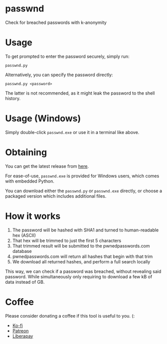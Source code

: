 # passwnd

Check for breached passwords with k-anonymity

# Usage

To get prompted to enter the password securely, simply run:

    passwnd.py

Alternatively, you can specify the password directly:

    passwnd.py <password>

The latter is not recommended, as it might leak the password to the shell history.

# Usage (Windows)

Simply double-click `passwnd.exe` or use it in a terminal like above.

# Obtaining

You can get the latest release from [here](https://github.com/sindastra/passwnd/releases/latest).

For ease-of-use, `passwnd.exe` is provided for Windows users, which comes with embedded Python.

You can download either the `passwnd.py` or `passwnd.exe` directly, or choose a packaged version which includes additional files.

# How it works

1. The password will be hashed with SHA1 and turned to human-readable hex (ASCII)
2. That hex will be trimmed to just the first 5 characters
3. That trimmed result will be submitted to the pwnedpasswords.com database
4. pwnedpasswords.com will return all hashes that begin with that trim
5. We download all returned hashes, and perform a full search locally

This way, we can check if a password was breached, without revealing said password. While simultaneously only requiring
to download a few kB of data instead of GB.

# Coffee

Please consider donating a coffee if this tool is useful to you. (:

* [Ko-fi](https://ko-fi.com/sindastra)
* [Patreon](https://www.patreon.com/sindastra)
* [Liberapay](https://liberapay.com/sindastra)
